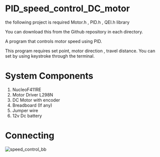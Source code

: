 # PID_speed_control_DC_motor

the following project is required  Motor.h ,  PID.h ,  QEI.h library

You can download this from the Github repository in each directory.

A program that controls motor speed using PID. 

This program requires set point, motor direction , travel distance. You can set by
using keystroke through the terminal.

# System Components
1. NucleoF411RE
2. Motor Driver L298N
3. DC Motor with encoder
4. Breadboard (If any)
5. Jumper wire
6. 12v Dc battery

# Connecting
![speed_control_bb](https://user-images.githubusercontent.com/68624655/110619651-a1a11f00-81ca-11eb-8063-3216459cc73d.png)
